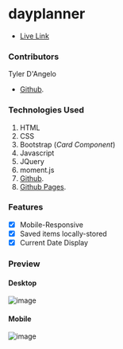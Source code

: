 # dayplanner

- [Live Link](https://tydangelo18.github.io/dayplanner/.)

### Contributors

Tyler D'Angelo

- [Github](https://github.com/tydangelo18).

### Technologies Used

1. HTML
2. CSS
3. Bootstrap (_Card Component_)
4. Javascript
5. JQuery
6. moment.js
7. [Github](https://github.com/tydangelo18).
8. [Github Pages](https://tydangelo18.github.io/dayplanner/.).

### Features

- [x] Mobile-Responsive
- [x] Saved items locally-stored
- [x] Current Date Display

### Preview

#### Desktop

![image](https://user-images.githubusercontent.com/60044459/84581265-2a5a6e00-ada5-11ea-8180-59d0209fff43.png)

#### Mobile

![image](https://user-images.githubusercontent.com/60044459/84581281-54139500-ada5-11ea-8a89-a419e77fa78e.png)
